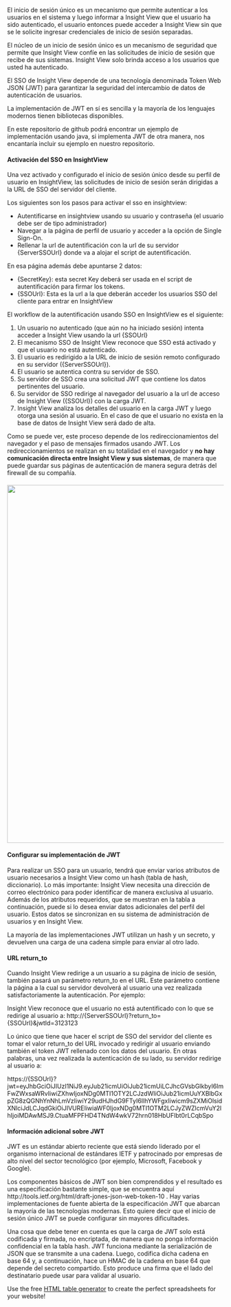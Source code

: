 <p>El inicio de sesi&oacute;n &uacute;nico es un mecanismo que permite autenticar a los usuarios en el sistema y luego informar a Insight View que el usuario ha sido autenticado, el usuario entonces puede acceder a Insight View sin que se le solicite ingresar credenciales de inicio de sesi&oacute;n separadas.</p>
<p>El n&uacute;cleo de un inicio de sesi&oacute;n &uacute;nico es un mecanismo de seguridad que permite que Insight View conf&iacute;e en las solicitudes de inicio de sesi&oacute;n que recibe de sus sistemas.&nbsp;Insight View solo brinda acceso a los usuarios que usted ha autenticado.</p>
<p>El SSO de Insight View depende de una tecnolog&iacute;a denominada Token Web JSON (JWT) para garantizar la seguridad del intercambio de datos de autenticaci&oacute;n de usuarios.</p>
<p>La implementaci&oacute;n de JWT en s&iacute; es sencilla y la mayor&iacute;a de los lenguajes modernos tienen bibliotecas disponibles.</p>
<p>En este repositorio de github podr&aacute; encontrar un ejemplo de implementaci&oacute;n usando java, si implementa JWT de otra manera, nos encantar&iacute;a incluir su ejemplo en nuestro repositorio.</p>
<h4>Activaci&oacute;n del SSO en InsightView</h4>
<p>Una vez activado y configurado el inicio de sesi&oacute;n &uacute;nico desde su perfil de usuario en InsightView, las solicitudes de inicio de sesi&oacute;n ser&aacute;n dirigidas a la URL de SSO del servidor del cliente.</p>
<p>Los siguientes son los pasos para activar el sso en insightview:</p>
<ul>
<li>Autentificarse en insightview usando su&nbsp;usuario y contrase&ntilde;a (el usuario debe ser de tipo administrador)</li>
<li>Navegar a la p&aacute;gina de perfil de usuario y acceder a la opci&oacute;n de Single Sign-On.</li>
<li>Rellenar la url de autentificaci&oacute;n con la url de su servidor {ServerSSOUrl} donde va a alojar el script de autentificaci&oacute;n.</li>
</ul>
<p>En esa p&aacute;gina adem&aacute;s debe apuntarse 2 datos:</p>
<ul>
<li>{SecretKey}: esta secret Key deber&aacute; ser usada en el script de autentificaci&oacute;n para firmar los tokens.</li>
<li>{SSOUrl}: Esta es la url&nbsp;a la que deber&aacute;n acceder los usuarios SSO del cliente para entrar en InsightView</li>
</ul>
<p>El workflow de la autentificaci&oacute;n usando SSO en InsightView es el siguiente:</p>
<ol>
<li>Un usuario no autenticado (que a&uacute;n no ha iniciado sesi&oacute;n) intenta acceder a Insight View usando la url {SSOUrl}</li>
<li>El mecanismo SSO de Insight View reconoce que SSO est&aacute; activado y que el usuario no est&aacute; autenticado.</li>
<li>El usuario es redirigido a la URL de inicio de sesi&oacute;n remoto configurado en su servidor ({ServerSSOUrl}).</li>
<li>El usuario se autentica contra su servidor de SSO.</li>
<li>Su servidor de SSO crea una solicitud JWT que contiene los datos pertinentes del usuario.</li>
<li>Su servidor de SSO redirige al navegador del usuario&nbsp;a la url de acceso de Insight View ({SSOUrl}) con la carga JWT.</li>
<li>Insight View analiza los detalles del usuario en la carga JWT y luego otorga una sesi&oacute;n al usuario. En el caso de que el usuario no exista en la base de datos de Insight View ser&aacute; dado de alta.</li>
</ol>
<p>Como se puede ver, este proceso depende de los redireccionamientos del navegador y el paso de mensajes firmados usando JWT. Los redireccionamientos se realizan en su totalidad en el navegador y <strong>no hay comunicaci&oacute;n directa entre Insight View y sus sistemas</strong>, de manera que puede guardar sus p&aacute;ginas de autenticaci&oacute;n de manera segura detr&aacute;s del firewall de su compa&ntilde;&iacute;a.</p>
<h4><img src="https://raw.githubusercontent.com/cabsa/ssoSample/master/Diagrama%20SSO%20Clientes.png" alt="" width="755" height="832" /></h4>
<h4>Configurar su implementaci&oacute;n de JWT</h4>
<p>Para realizar un SSO para un usuario, tendr&aacute; que enviar varios atributos de usuario necesarios a Insight View como un hash (tabla de hash, diccionario). Lo m&aacute;s importante: Insight View necesita una direcci&oacute;n de correo electr&oacute;nico para poder identificar de manera exclusiva al usuario. Adem&aacute;s de los atributos requeridos, que se muestran en la tabla a continuaci&oacute;n, puede si lo desea enviar datos adicionales del perfil del usuario. Estos datos se sincronizan en su sistema de administraci&oacute;n de usuarios y en Insight View.</p>
<p>La mayor&iacute;a de las implementaciones JWT utilizan un hash y un secreto, y devuelven una carga de una cadena simple para enviar al otro lado.</p>
<h4>URL return_to</h4>
<p>Cuando Insight View redirige a un usuario a su p&aacute;gina de inicio de sesi&oacute;n, tambi&eacute;n pasar&aacute; un par&aacute;metro return_to en el URL. Este par&aacute;metro contiene la p&aacute;gina a la cual su servidor devolver&aacute; al usuario una vez realizada satisfactoriamente la autenticaci&oacute;n. Por ejemplo:</p>
<p>Insight View reconoce que el usuario no est&aacute; autentificado con lo que se redirige al usuario a: http://{ServerSSOUrl}?return_to={SSOUrl}&amp;jwtId=3123123</p>
<p>Lo &uacute;nico que tiene que hacer el script de SSO del servidor del cliente es tomar el valor return_to del URL invocado y redirigir al usuario enviando tambi&eacute;n el token JWT rellenado con los datos del usuario. En otras palabras, una vez realizada la autenticaci&oacute;n de su lado, su servidor redirige al usuario a:</p>
<p>https://{SSOUrl}?jwt=eyJhbGciOiJIUzI1NiJ9.eyJub21icmUiOiJub21icmUiLCJhcGVsbGlkbyI6ImFwZWxsaWRvIiwiZXhwIjoxNDg0MTI1OTY2LCJzdWIiOiJub21icmUuYXBlbGxpZG8zQGNhYnNhLmVzIiwiY29udHJhdG9FTyI6IlhYWFgxIiwicm9sZXMiOlsidXNlciJdLCJqdGkiOiJIVUREIiwiaWF0IjoxNDg0MTI1OTM2LCJyZWZlcmVuY2lhIjoiMDAwMSJ9.CtuaMFPFHD4TNdW4wkV72hrn018HbUFlbt0rLCqbSpo</p>
<h4>Informaci&oacute;n adicional sobre JWT</h4>
<p>JWT es un est&aacute;ndar abierto reciente que est&aacute; siendo liderado por el organismo internacional de est&aacute;ndares IETF y patrocinado por empresas de alto nivel del sector tecnol&oacute;gico (por ejemplo, Microsoft, Facebook y Google).</p>
<p>Los componentes b&aacute;sicos de JWT son bien comprendidos y el resultado es una especificaci&oacute;n bastante simple, que se encuentra aqu&iacute; http://tools.ietf.org/html/draft-jones-json-web-token-10 . Hay varias implementaciones de fuente abierta de la especificaci&oacute;n JWT que abarcan la mayor&iacute;a de las tecnolog&iacute;as modernas. Esto quiere decir que el inicio de sesi&oacute;n &uacute;nico JWT se puede configurar sin mayores dificultades.</p>
<p>Una cosa que debe tener en cuenta es que la carga de JWT solo est&aacute; codificada y firmada, no encriptada, de manera que no ponga informaci&oacute;n confidencial en la tabla hash. JWT funciona mediante la serializaci&oacute;n de JSON que se transmite a una cadena. Luego, codifica dicha cadena en base 64 y, a continuaci&oacute;n, hace un HMAC de la cadena en base 64 que depende del secreto compartido. Esto produce una firma que el lado del destinatario puede usar para validar al usuario.</p>
<p>Use the free <a href="http://divtable.com/generator/" rel="nofollow">HTML table generator</a> to create the perfect spreadsheets for your website!</p>